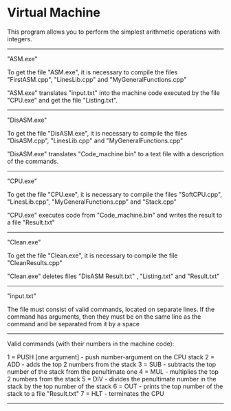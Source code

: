 # Virtual Machine

This program allows you to perform the simplest arithmetic operations with integers.

---------------------------------------------------------------------------------------------

"ASM.exe"

To get the file "ASM.exe", it is necessary to compile the files "FirstASM.cpp", "LinesLib.cpp" and "MyGeneralFunctions.cpp"

"ASM.exe" translates "input.txt" into the machine code executed by the file "CPU.exe" and get the file "Listing.txt".

---------------------------------------------------------------------------------------------

"DisASM.exe"

To get the file "DisASM.exe", it is necessary to compile the files "DisASM.cpp", "LinesLib.cpp" and "MyGeneralFunctions.cpp"

"DisASM.exe" translates "Code_machine.bin" to a text file with a description of the commands.

---------------------------------------------------------------------------------------------

"CPU.exe"

To get the file "CPU.exe", it is necessary to compile the files "SoftCPU.cpp", "LinesLib.cpp", "MyGeneralFunctions.cpp" and "Stack.cpp"

"CPU.exe" executes code from "Code_machine.bin" and writes the result to a file "Result.txt"

---------------------------------------------------------------------------------------------

"Clean.exe"

To get the file "Clean.exe", it is necessary to compile the file "CleanResults.cpp"

"Clean.exe" deletes files "DisASM Result.txt" , "Listing.txt" and "Result.txt"

---------------------------------------------------------------------------------------------

"input.txt"

The file must consist of valid commands, located on separate lines. If the command has arguments, then they must be on the same line as the command and be separated from it by a space

---------------------------------------------------------------------------------------------

Valid commands (with their numbers in the machine code):

1 = PUSH [one argument] - push number-argument on the CPU stack
2 = ADD                 - adds       the top 2 numbers from the stack
3 = SUB                 - subtracts  the top number of the stack from the penultimate one
4 = MUL                 - multiplies the top 2 numbers from the stack
5 = DIV                 - divides    the penultimate number in the stack by the top number of the stack
6 = OUT                 - prints the top number of the stack to a file "Result.txt"
7 = HLT                 - terminates the CPU

---------------------------------------------------------------------------------------------
